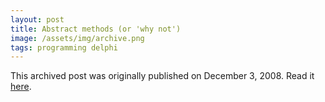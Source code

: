```yaml
---
layout: post
title: Abstract methods (or 'why not')
image: /assets/img/archive.png
tags: programming delphi
---
```

This archived post was originally published on December 3, 2008. Read it [here](/alex.ciobanu.org/indexb93f.html).
